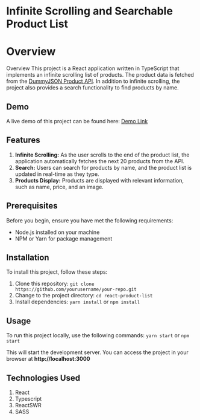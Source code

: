 # Infinite Scrolling and Searchable Product List

# Overview

Overview
This project is a React application written in TypeScript that implements an infinite scrolling list of products. 
The product data is fetched from the [DummyJSON Product API](https://dummyjson.com/docs/products). 
In addition to infinite scrolling, the project also provides a search functionality to find products by name.

## Demo
A live demo of this project can be found here: [Demo Link](https://hhvy-react-product-list.netlify.app/)

## Features
1. <b>Infinite Scrolling:</b> As the user scrolls to the end of the product list, 
the application automatically fetches the next 20 products from the API.
2. <b>Search:</b> Users can search for products by name, and the product list is updated in real-time as they type.
3. <b>Products Display:</b> Products are displayed with relevant information, such as name, price, and an image.

## Prerequisites
Before you begin, ensure you have met the following requirements:

- Node.js installed on your machine
- NPM or Yarn for package management

## Installation
To install this project, follow these steps:
1. Clone this repository: `git clone https://github.com/yourusername/your-repo.git`
2. Change to the project directory: `cd react-product-list`
3. Install dependencies: `yarn install` or `npm install`

## Usage
To run this project locally, use the following commands: `yarn start` or `npm start`

This will start the development server. You can access the project in your browser at <b>http://localhost:3000</b>

## Technologies Used
1. React
2. Typescript
3. ReactSWR
4. SASS


